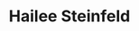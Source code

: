 ---
title: Hailee Steinfeld
domain: http://www.haileesteinfeldofficial.com/
image: ../images/projects/haileesteinfeld.png
---